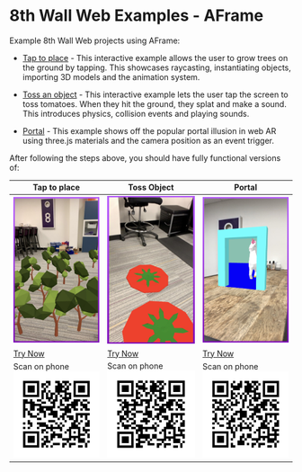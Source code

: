 # 8th Wall Web Examples - AFrame

Example 8th Wall Web projects using AFrame:

* [Tap to place](https://github.com/8thwall/web/tree/master/examples/aframe/placeground) - This interactive example allows the user to grow trees on the ground by tapping. This showcases raycasting, instantiating objects, importing 3D models and the animation system.

* [Toss an object](https://github.com/8thwall/web/tree/master/examples/aframe/tossobject) - This interactive example lets the user tap the screen to toss tomatoes. When they hit the ground, they splat and make a sound. This introduces physics, collision events and playing sounds.

* [Portal](https://github.com/8thwall/web/tree/master/examples/aframe/portal) - This example shows off the popular portal illusion in web AR using three.js materials and the camera position as an event trigger.

After following the steps above, you should have fully functional versions of:

Tap to place | Toss Object | Portal
------------ | ----------- | ------
![tapplace-screenshot](../../images/screenshot-tap.jpg) | ![toss-screenshot](../../images/screenshot-toss.jpg) | ![portal-screenshot](../../images/screenshot-portal.jpg)
[Try Now](https://apps.8thwall.com/8thWall/aframe_placeground) | [Try Now](https://apps.8thwall.com/8thWall/aframe_tossobject) | [Try Now](https://apps.8thwall.com/8thWall/aframe_portal)
Scan on phone ![QR1](../../images/qr-placeground.png) | Scan on phone ![QR2](../../images/qr-tossobject.png) | Scan on phone ![QR2](../../images/qr-portal.png)
